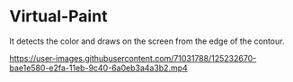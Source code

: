 # Virtual-Paint
It detects the color and draws on the screen from the edge of the contour.



https://user-images.githubusercontent.com/71031788/125232670-bae1e580-e2fa-11eb-9c40-6a0eb3a4a3b2.mp4

